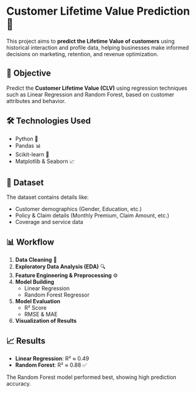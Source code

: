# Customer Lifetime Value Prediction 🎯

This project aims to **predict the Lifetime Value of customers** using historical interaction and profile data, helping businesses make informed decisions on marketing, retention, and revenue optimization.

## 📌 Objective

Predict the **Customer Lifetime Value (CLV)** using regression techniques such as Linear Regression and Random Forest, based on customer attributes and behavior.

## 🛠️ Technologies Used

- Python 🐍  
- Pandas 📊  
- Scikit-learn 🤖  
- Matplotlib & Seaborn 📈  

## 📂 Dataset

The dataset contains details like:
- Customer demographics (Gender, Education, etc.)
- Policy & Claim details (Monthly Premium, Claim Amount, etc.)
- Coverage and service data

## 📊 Workflow

1. **Data Cleaning** 🧹  
2. **Exploratory Data Analysis (EDA)** 🔍  
3. **Feature Engineering & Preprocessing** ⚙️  
4. **Model Building**  
   - Linear Regression  
   - Random Forest Regressor  
5. **Model Evaluation**  
   - R² Score  
   - RMSE & MAE  
6. **Visualization of Results**

## 📈 Results

- **Linear Regression**: R² ≈ 0.49  
- **Random Forest**: R² ≈ 0.88 ✅

The Random Forest model performed best, showing high prediction accuracy.

